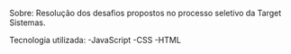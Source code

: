 Sobre:
Resolução dos desafios propostos no processo seletivo da Target Sistemas.

Tecnologia utilizada:
-JavaScript
-CSS
-HTML

